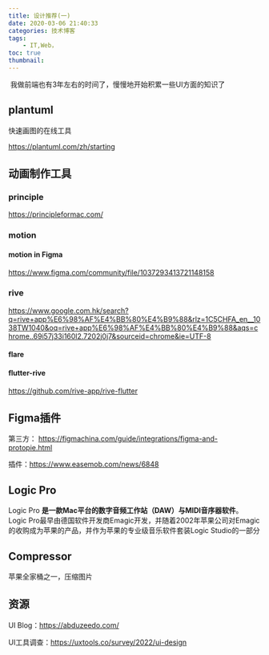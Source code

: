 ```yaml
---
title: 设计推荐(一)
date: 2020-03-06 21:40:33
categories: 技术博客
tags:
    - IT,Web，
toc: true
thumbnail: 
---
```


​		我做前端也有3年左右的时间了，慢慢地开始积累一些UI方面的知识了

<!--more-->

## plantuml

快速画图的在线工具

https://plantuml.com/zh/starting



## 动画制作工具



### principle

https://principleformac.com/



### motion



#### motion in Figma

https://www.figma.com/community/file/1037293413721148158



### rive

https://www.google.com.hk/search?q=rive+app%E6%98%AF%E4%BB%80%E4%B9%88&rlz=1C5CHFA_en__1038TW1040&oq=rive+app%E6%98%AF%E4%BB%80%E4%B9%88&aqs=chrome..69i57j33i160l2.7202j0j7&sourceid=chrome&ie=UTF-8

#### flare



#### flutter-rive

https://github.com/rive-app/rive-flutter





## Figma插件

第三方： https://figmachina.com/guide/integrations/figma-and-protopie.html

插件：https://www.easemob.com/news/6848



## Logic Pro

Logic Pro **是一款Mac平台的数字音频工作站（DAW）与MIDI音序器软件**。 Logic Pro最早由德国软件开发商Emagic开发，并随着2002年苹果公司对Emagic的收购成为苹果的产品，并作为苹果的专业级音乐软件套装Logic Studio的一部分



## Compressor

苹果全家桶之一，压缩图片



## 资源

UI Blog：https://abduzeedo.com/

UI工具调查：https://uxtools.co/survey/2022/ui-design
